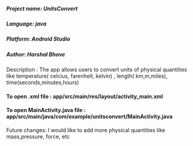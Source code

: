 <h5>Project name: UnitsConvert</h1>
<h5>Language: java</h5>
<h5>Platform: Android Studio</h5>
<h5>Author: Harshal Bhave</h5>
Description : The app allows users to convert units of physical quantities like temperature( celcius, farenheit, kelvin) , length( km,m,miles), time(seconds,minutes,hours)<br>
<h4>To open .xml file : app/src/main/res/layout/activity_main.xml</h4>
<h4>To open MainActivity.java file : app/src/main/java/com/example/unitsconvert/MainActivity.java</h4>

Future changes: I would like to add more physical quantities like mass,pressure, force, etc <br>

